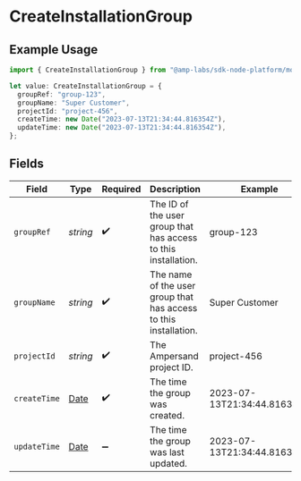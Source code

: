 # CreateInstallationGroup

## Example Usage

```typescript
import { CreateInstallationGroup } from "@amp-labs/sdk-node-platform/models/operations";

let value: CreateInstallationGroup = {
  groupRef: "group-123",
  groupName: "Super Customer",
  projectId: "project-456",
  createTime: new Date("2023-07-13T21:34:44.816354Z"),
  updateTime: new Date("2023-07-13T21:34:44.816354Z"),
};
```

## Fields

| Field                                                                                         | Type                                                                                          | Required                                                                                      | Description                                                                                   | Example                                                                                       |
| --------------------------------------------------------------------------------------------- | --------------------------------------------------------------------------------------------- | --------------------------------------------------------------------------------------------- | --------------------------------------------------------------------------------------------- | --------------------------------------------------------------------------------------------- |
| `groupRef`                                                                                    | *string*                                                                                      | :heavy_check_mark:                                                                            | The ID of the user group that has access to this installation.                                | group-123                                                                                     |
| `groupName`                                                                                   | *string*                                                                                      | :heavy_check_mark:                                                                            | The name of the user group that has access to this installation.                              | Super Customer                                                                                |
| `projectId`                                                                                   | *string*                                                                                      | :heavy_check_mark:                                                                            | The Ampersand project ID.                                                                     | project-456                                                                                   |
| `createTime`                                                                                  | [Date](https://developer.mozilla.org/en-US/docs/Web/JavaScript/Reference/Global_Objects/Date) | :heavy_check_mark:                                                                            | The time the group was created.                                                               | 2023-07-13T21:34:44.816354Z                                                                   |
| `updateTime`                                                                                  | [Date](https://developer.mozilla.org/en-US/docs/Web/JavaScript/Reference/Global_Objects/Date) | :heavy_minus_sign:                                                                            | The time the group was last updated.                                                          | 2023-07-13T21:34:44.816354Z                                                                   |